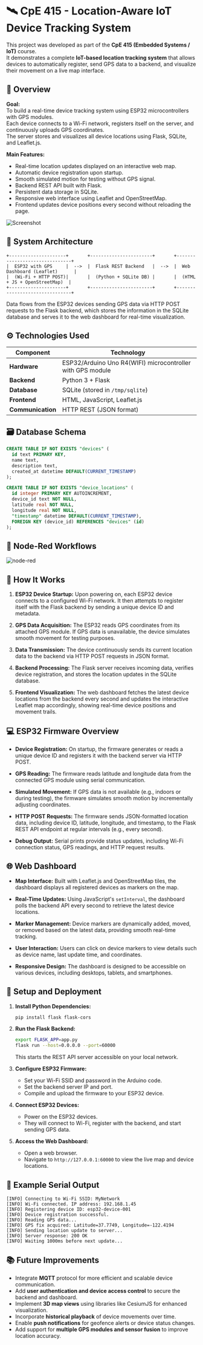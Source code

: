 # 🛰️ CpE 415 - Location-Aware IoT Device Tracking System

This project was developed as part of the **CpE 415 (Embedded Systems / IoT)** course.  
It demonstrates a complete **IoT-based location tracking system** that allows devices to automatically register, send GPS data to a backend, and visualize their movement on a live map interface.


## 📖 Overview

**Goal:**  
To build a real-time device tracking system using ESP32 microcontrollers with GPS modules.  
Each device connects to a Wi-Fi network, registers itself on the server, and continuously uploads GPS coordinates.  
The server stores and visualizes all device locations using Flask, SQLite, and Leaflet.js.

**Main Features:**

- Real-time location updates displayed on an interactive web map.
- Automatic device registration upon startup.
- Smooth simulated motion for testing without GPS signal.
- Backend REST API built with Flask.
- Persistent data storage in SQLite.
- Responsive web interface using Leaflet and OpenStreetMap.
- Frontend updates device positions every second without reloading the page.

![Screenshot](Screenshot.png)


## 🧱 System Architecture

```
+---------------------+       +-----------------------+       +-------------------------------+
|  ESP32 with GPS     |  -->  |  Flask REST Backend   |  -->  |  Web Dashboard (Leaflet)      |
|  (Wi-Fi + HTTP POST)|       |  (Python + SQLite DB) |       |  (HTML + JS + OpenStreetMap)  |
+---------------------+       +-----------------------+       +-------------------------------+
```

Data flows from the ESP32 devices sending GPS data via HTTP POST requests to the Flask backend, which stores the information in the SQLite database and serves it to the web dashboard for real-time visualization.


## ⚙️ Technologies Used

| Component     | Technology                              |
|---------------|---------------------------------------|
| **Hardware**  | ESP32/Arduino Uno R4(WIFI) microcontroller with GPS module |
| **Backend**   | Python 3 + Flask                      |
| **Database**  | SQLite (stored in `/tmp/sqlite`)      |
| **Frontend**  | HTML, JavaScript, Leaflet.js          |
| **Communication** | HTTP REST (JSON format)             |


## 🗃️ Database Schema

```sql
CREATE TABLE IF NOT EXISTS "devices" (
  id text PRIMARY KEY,
  name text,
  description text,
  created_at datetime DEFAULT(CURRENT_TIMESTAMP)
);

CREATE TABLE IF NOT EXISTS "device_locations" (
  id integer PRIMARY KEY AUTOINCREMENT,
  device_id text NOT NULL,
  latitude real NOT NULL,
  longitude real NOT NULL,
  "timestamp" datetime DEFAULT(CURRENT_TIMESTAMP),
  FOREIGN KEY (device_id) REFERENCES "devices" (id)
);
```


## 🧠 Node-Red Workflows

![node-red](node-red.png)


## 🧠 How It Works

1. **ESP32 Device Startup:** Upon powering on, each ESP32 device connects to a configured Wi-Fi network. It then attempts to register itself with the Flask backend by sending a unique device ID and metadata.

2. **GPS Data Acquisition:** The ESP32 reads GPS coordinates from its attached GPS module. If GPS data is unavailable, the device simulates smooth movement for testing purposes.

3. **Data Transmission:** The device continuously sends its current location data to the backend via HTTP POST requests in JSON format.

4. **Backend Processing:** The Flask server receives incoming data, verifies device registration, and stores the location updates in the SQLite database.

5. **Frontend Visualization:** The web dashboard fetches the latest device locations from the backend every second and updates the interactive Leaflet map accordingly, showing real-time device positions and movement trails.


## 💻 ESP32 Firmware Overview

- **Device Registration:** On startup, the firmware generates or reads a unique device ID and registers it with the backend server via HTTP POST.

- **GPS Reading:** The firmware reads latitude and longitude data from the connected GPS module using serial communication.

- **Simulated Movement:** If GPS data is not available (e.g., indoors or during testing), the firmware simulates smooth motion by incrementally adjusting coordinates.

- **HTTP POST Requests:** The firmware sends JSON-formatted location data, including device ID, latitude, longitude, and timestamp, to the Flask REST API endpoint at regular intervals (e.g., every second).

- **Debug Output:** Serial prints provide status updates, including Wi-Fi connection status, GPS readings, and HTTP request results.


## 🌐 Web Dashboard

- **Map Interface:** Built with Leaflet.js and OpenStreetMap tiles, the dashboard displays all registered devices as markers on the map.

- **Real-Time Updates:** Using JavaScript's `setInterval`, the dashboard polls the backend API every second to retrieve the latest device locations.

- **Marker Management:** Device markers are dynamically added, moved, or removed based on the latest data, providing smooth real-time tracking.

- **User Interaction:** Users can click on device markers to view details such as device name, last update time, and coordinates.

- **Responsive Design:** The dashboard is designed to be accessible on various devices, including desktops, tablets, and smartphones.


## 🚀 Setup and Deployment

1. **Install Python Dependencies:**
   ```bash
   pip install flask flask-cors
   ```

2. **Run the Flask Backend:**
   ```bash
   export FLASK_APP=app.py
   flask run --host=0.0.0.0 --port=60000
   ```
   This starts the REST API server accessible on your local network.

3. **Configure ESP32 Firmware:**
   - Set your Wi-Fi SSID and password in the Arduino code.
   - Set the backend server IP and port.
   - Compile and upload the firmware to your ESP32 device.

4. **Connect ESP32 Devices:**
   - Power on the ESP32 devices.
   - They will connect to Wi-Fi, register with the backend, and start sending GPS data.

5. **Access the Web Dashboard:**
   - Open a web browser.
   - Navigate to `http://127.0.0.1:60000` to view the live map and device locations.


## 📡 Example Serial Output

```
[INFO] Connecting to Wi-Fi SSID: MyNetwork
[INFO] Wi-Fi connected. IP address: 192.168.1.45
[INFO] Registering device ID: esp32-device-001
[INFO] Device registration successful.
[INFO] Reading GPS data...
[INFO] GPS fix acquired: Latitude=37.7749, Longitude=-122.4194
[INFO] Sending location update to server...
[INFO] Server response: 200 OK
[INFO] Waiting 1000ms before next update...
```


## 📚 Future Improvements

- Integrate **MQTT** protocol for more efficient and scalable device communication.
- Add **user authentication and device access control** to secure the backend and dashboard.
- Implement **3D map views** using libraries like CesiumJS for enhanced visualization.
- Incorporate **historical playback** of device movements over time.
- Enable **push notifications** for geofence alerts or device status changes.
- Add support for **multiple GPS modules and sensor fusion** to improve location accuracy.